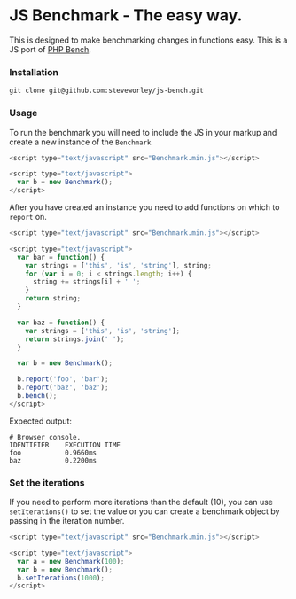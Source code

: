 JS Benchmark - The easy way.
=====
This is designed to make benchmarking changes in functions easy. This is a JS port of [PHP Bench](https://github.com/jacobbednarz/php-bench).

### Installation

```
git clone git@github.com:steveworley/js-bench.git
```

### Usage

To run the benchmark you will need to include the JS in your markup and create a new instance of the `Benchmark` 

``` javascript
<script type="text/javascript" src="Benchmark.min.js"></script>

<script type="text/javascript">
  var b = new Benchmark();
</script>
```

After you have created an instance you need to add functions on which to `report` on.

``` javascript
<script type="text/javascript" src="Benchmark.min.js"></script>

<script type="text/javascript">
  var bar = function() {
    var strings = ['this', 'is', 'string'], string;
    for (var i = 0; i < strings.length; i++) {
      string += strings[i] + ' ';
    }
    return string;
  }

  var baz = function() {
    var strings = ['this', 'is', 'string'];
    return strings.join(' ');
  }

  var b = new Benchmark();

  b.report('foo', 'bar');
  b.report('baz', 'baz');
  b.bench();
</script>
```
Expected output:
```
# Browser console.
IDENTIFIER    EXECUTION TIME
foo           0.9660ms
baz           0.2200ms 
```

### Set the iterations

If you need to perform more iterations than the default (10), you can use `setIterations()` to set the value or you can create a benchmark object by passing in the iteration number.

``` javascript
<script type="text/javascript" src="Benchmark.min.js"></script>

<script type="text/javascript">
  var a = new Benchmark(100);
  var b = new Benchmark();
  b.setIterations(1000);
</script>
```